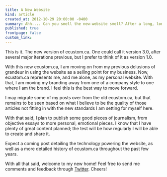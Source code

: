 ```yaml
---
title: A New Website
kind: article
created_at: 2012-10-29 20:00:00 -0400
summary: Ahh.... Can you smell the new-website smell? After a long, long, long time, I've finally crafted the new version of ecustom.ca, now my personal website. This is the official announcement article.
published: true
frontpage: false
custom_link: 
---
```


This is it. The new version of ecustom.ca. One could call it version 3.0, after several major iterations previous, but I prefer to think of it as version 1.0.

With this new ecustom.ca, I am moving on from my previous delusions of grandeur in using the website as a selling point for my business. Now, ecustom.ca represents me, and me alone, as my personal website. With that, I am moving my branding away from one of a company style to one where I am the brand. I feel this is the best way to move forward.

I may migrate some of my posts over from the old ecustom.ca, but that remains to be seen based on what I believe to be the quality of those articles not fitting in with the new standards I am setting for myself here.

With that said, I plan to publish some good pieces of journalism, from objective essays to more personal, emotional pieces. I know that I have plenty of great content planned; the test will be how regularly I will be able to create and share it.

Expect a coming post detailing the technology powering the website, as well as a more detailed history of ecustom.ca throughout the past few years.

With all that said, welcome to my new home! Feel free to send me comments and feedback through [Twitter](https://twitter.com/lchski). Cheers!